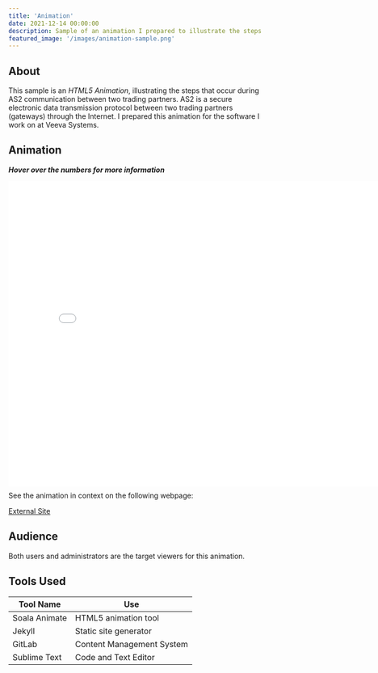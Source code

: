 ```yaml
---
title: 'Animation'
date: 2021-12-14 00:00:00
description: Sample of an animation I prepared to illustrate the steps in a technical process, using Saola Animate.
featured_image: '/images/animation-sample.png'
---
```


## About

This sample is an <em>HTML5 Animation</em>, illustrating the steps that occur during AS2 communication between two trading partners. AS2 is a secure electronic data transmission protocol between two trading partners (gateways) through the Internet. I prepared this animation for the software I work on at Veeva Systems. 

## Animation

<strong><i>Hover over the numbers for more information</i></strong>

<div style="width:800px; height: 600px; position:relative;">
  <iframe src="/uploads/esg-responses/ESG communication.html" style="position:absolute; top:0px; left:0px; 
  width:800px; height:605px; border: none; overflow: hidden;"></iframe>
</div>

See the animation in context on the following webpage:

<a href="https://safety.veevavault.help/lr/user-help/send-safety-reports/send-gateway-transmission/#what-is-as2-gateway-communication" target="_blank" class="button button--large">External Site <i class="fas fa-external-link-alt"></i></a>

## Audience

Both users and administrators are the target viewers for this animation. 

## Tools Used 

<table>
	<thead>
		<tr>
			<th>Tool Name</th>
			<th>Use</th>
		</tr>
	</thead>
	<tbody>
		<tr>
			<td>Soala Animate</td>
			<td>HTML5 animation tool</td>
		</tr>
		<tr>
			<td>Jekyll</td>
			<td>Static site generator</td>
		</tr>
		<tr>
			<td>GitLab</td>
			<td>Content Management System</td>
		</tr>
		<tr>
			<td>Sublime Text</td>
			<td>Code and Text Editor</td>
		</tr>
	</tbody>
</table>